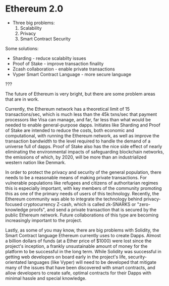 # Ethereum 2.0
* Three big problems:
    1. Scalability
    2. Privacy
    3. Smart Contract Security

Some solutions:
* Sharding - reduce scalabilty issues
* Proof of Stake - improve transaction finality
* Zcash collaboration - enable private transactions
* Vyper Smart Contract Language - more secure language

???

The future of Ethereum is very bright, but there are some problem areas that are in work.

Currently, the Ethereum network has a theoretical limit of 15 transactions/sec,
which is much less than the 45k txns/sec that payment processors like Visa can manage,
and far, far less than what would be needed to enable general-purpose dapps.
Initiates like Sharding and Proof of Stake are intended to reduce the costs,
both economic and computational, with running the Ethereum network, as well as
improve the transaction bandwidth to the level required to handle the demand of a
universe full of dapps.
Proof of Stake also has the nice side effect of nearly eliminating the environmental impacts
of safeguarding blockchain networks, the emissions of which, by 2020, will be more than
an industrialized western nation like Denmark.

In order to protect the privacy and security of the general population,
there needs to be a reasonable means of making private transactions.
For vulnerable populations like refugees and citizens of authoritarian regimes
this is especially important, with key members of the community promoting this
as one of the primary needs of users of this technology.
Recently, the Ethereum community was able to integrate the technology behind
privacy-focused cryptocurrency Z-cash, which is called zk-SNARKS or "zero-knowledge proofs",
and send a private transaction that is secured by the public Ethereum network.
Future collaborations of this type are becoming increasingly important to the project.

Lastly, as some of you may know, there are big problems with Solidity,
the Smart Contract language Ethereum currently uses to create Dapps.
Almost a billion dollars of funds (at a Ether price of $1000) were lost since the project's inception,
a frankly unsustainable amount of money for the platform to be successful in the long term.
While Solidity was successful in getting web developers on board early in the project's life,
security-orientated languages (like Vyper) will need to be developed that mitigate many of the
issues that have been discovered with smart contracts, and allow developers to create safe, optimal
contracts for their Dapps with minimal hassle and special knowledge.
